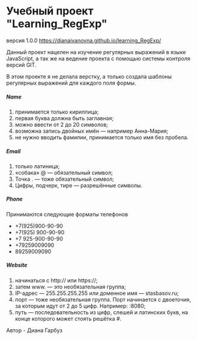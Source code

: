 Учебный проект "Learning_RegExp"
===============================
версия 1.0.0
https://dianaivanovna.github.io/learning_RegExp/

Данный проект нацелен на изучение регулярных выражений в языке JavaScript,
а так же на ведение проекта с помощью  системы контроля версий GIT.

В этом проекте я не делала верстку, а только создала шаблоны регулярных
выражений для каждого поля формы. 

##### Name
1. принимается только кириллица;
2. первая буква должна быть заглавная;
3. можно ввести от 2 до 20 символов; 
4. возможна запись двойных имён — например Анна-Мария;
5. не нужно вводить фамилии, принимается только имя без пробела.

##### Email
1.	только латиница;
2.	«собака» @ — обязательный символ;
3.	Точка . — тоже обязательный символ;
4.	Цифры, подчерк, тире — разрешённые символы.

##### Phone
Принимаются следующие форматы телефонов
* +7(925)900-90-90
* +7(925) 900-90-90
* +7 925-900-90-90
* +79259009090
* 89259009090

##### Website
1.	начинаться с http:// или https://;
2.	затем www. — это необязательная группа;
3.	IP-адрес — 255.255.255.255 или доменное имя — stasbasov.ru;
4.	порт — тоже необязательная группа. Порт начинается с двоеточия, за которым идут от 2 до 5 цифр. Например: :8080;
5.	путь — последовательность из цифр, слешей и латинских букв, на конце которого может стоять решётка #.



Автор - Диана Гарбуз
